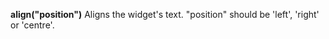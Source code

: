 <a name="align"></a>**align("position")** Aligns the widget's text. "position" should be 'left', 'right' or 'centre'. 

<!--UPDATE WIDGET_IN_CSOUND
    iChoice = rnd(300)
    if iChoice > 0 && iChoice < 0 then
        SIdentifier strcat SIdentifier, "align(\"left\") "
    elseif iChoice > 100 && iChoice < 200 then
        SIdentifier strcat SIdentifier, "align(\"centre\") "
    else
        SIdentifier strcat SIdentifier, "align(\"right\") "
    endif
-->